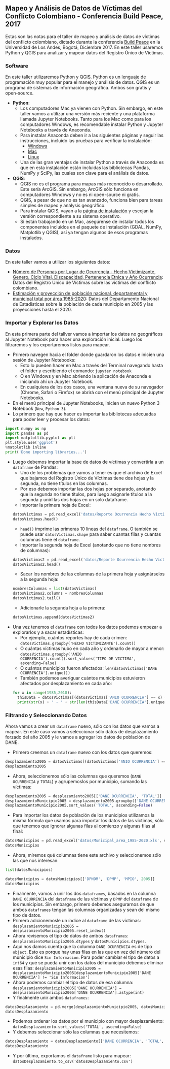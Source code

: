 ## Mapeo y Análisis de Datos de Víctimas del Conflicto Colombiano - Conferencia Build Peace, 2017

Estas son las notas para el taller de mapeo y análisis de datos de víctimas del conflicto colombiano, dictado durante la conferencia [Build Peace](http://howtobuildpeace.org/) en la Universidad de Los Andes, Bogotá, Diciembre 2017. En este taller usaremos Python y QGIS para analizar y mapear datos del Registro Único de Víctimas.

### Software
En este taller utilizaremos Python y QGIS. Python es un lenguaje de programación muy popular para el manejo y análisis de datos. QGIS es un programa de sistemas de información geográfica. Ambos son gratis y open-source.
* **Python**:
  * Los computadores Mac ya vienen con Python. Sin embargo, en este taller vamos a utilizar una versión más reciente y una plataforma llamada Jupyter Notebooks. Tanto para los Mac como para los computadores Windows, es recomendable instalar Python y Jupyter Notebooks a través de Anaconda.
  * Para instalar Anaconda deben ir a las siguientes páginas y seguir las instrucciones, incluido las pruebas para verificar la instalación:
    * [Windows](https://conda.io/docs/user-guide/install/windows.html)
    * [Mac](https://conda.io/docs/user-guide/install/macos.html)
    * [Linux](https://conda.io/docs/user-guide/install/linux.html)
  * Una de las gran ventajas de instalar Python a través de Anaconda es que en esta instalación están incluidas las bibliotecas Pandas, NumPy y SciPy, las cuales son clave para el análisis de datos.
* **QGIS**:
  * QGIS no es el programa para mapas más reconocido o desarrollado. Este sería ArcGIS. Sin embargo, ArcGIS sólo funciona en computadores Windows y no es ni open-source ni gratis.
  * QGIS, a pesar de que no es tan avanzado, funciona bien para tareas simples de mapeo y análysis geográfico.
  * Para instalar QGIS, vayan a la [página de instalación](http://download.qgis.org/en/site/forusers/download.html) y escojan la versión correspondiente a su sistema operativo.
  * Si están trabajando en un Mac, asegúrense de instalar todos los componentes incluidos en el paquete de instalación (GDAL, NumPy, Matplotlib y QGIS), así ya tengan algunos de esos programas instalados.

### Datos
En este taller vamos a utilizar los siguientes datos:
* [Número de Personas por Lugar de Ocurrencia - Hecho Victimizante, Genero, Ciclo Vital, Discapacidad, Pertenencia Etnica y Año Ocurrencia](https://rni.unidadvictimas.gov.co/RUV): Datos del Registro Único de Víctimas sobre las víctimas del conflicto colombiano.
* [Estimación y proyección de población nacional, departamental y municipal total por área 1985-2020](http://www.dane.gov.co/index.php/estadisticas-por-tema/demografia-y-poblacion/proyecciones-de-poblacion): Datos del Departamento Nacional de Estadísticas sobre la población de cada municipio en 2005 y las proyecciones hasta el 2020.

### Importar y Explorar los Datos
En esta primera parte del tallver vamos a importar los datos no geográficos al Jupyter Notebook para hacer una exploración inicial. Luego los filtraremos y los exportaremos listos para mapear.
* Primero navegen hacia el folder donde guardaron los datos e inicien una sesión de Jupyter Notebooks:
  * Esto lo pueden hacer en Mac a través del Terminal navegando hasta el folder y escribiendo el comando: `jupyter notebook`
  * O en Windows y en Mac abriendo la aplicación de Anaconda e iniciando ahí un Jupyter Notebook.
  * En cualquiera de los dos casos, una ventana nueva de su navegador (Chrome, Safari o Firefox) se abrirá con el menú principal de Jupyter Notebooks.
* En el menú principal de Jupyter Notebooks, inicien un nuevo Python 3 Notebook (`New`, `Python 3`).
* Lo primero que hay que hacer es importar las bibliotecas adecuadas para poder leer y procesar los datos:
```python
import numpy as np
import pandas as pd
import matplotlib.pyplot as plt
plt.style.use('ggplot')
%matplotlib inline
print('Done importing libraries...')
```
* Luego debemos importar la base de datos de víctimas y convertirla a un `dataframe` de Pandas:
  * Uno de los problemas que vamos a tener es que el archivo de Excel que bajamos del Registro Único de Víctimas tiene dos hojas y la segunda, no tiene títulos en las columnas.
  * Por eso debemos importar las dos hojas por separado, anotando que la segunda no tiene títulos, para luego asignarle títulos a la segunda y unirl las dos hojas en un solo dataframe.
  * Importar la primera hoja de Excel:
  ```python
  datosVictimas = pd.read_excel('datos/Reporte Ocurrencia Hecho Victimizante.xlsx', sheet_name='Exportar Hoja de Trabajo')
  datosVictimas.head()
  ```
  * `head()` imprime las primeras 10 lineas del `dataframe`. O también se puede usar `datosVictimas.shape` para saber cuantas filas y cuantas columnas tiene el `dataframe`.
  * Importar la segunda hoja de Excel (anotando que no tiene nombres de columnas):
  ```python
  datosVictimas2 = pd.read_excel('datos/Reporte Ocurrencia Hecho Victimizante.xlsx', sheetname='Sheet1', header=None)
  datosVictimas2.head()
  ```
  * Sacar los nombres de las columnas de la primera hoja y asignárselos a la segunda hoja:
  ```python
  nombresColumnas = list(datosVictimas)
  datosVictimas2.columns = nombresColumnas
  datosVictimas2.tail()
  ```
  * Adicionarle la segunda hoja a la primera:
  ```python
  datosVictimas.append(datosVictimas2)
  ```
* Una vez tenemos el `dataframe` con todos los datos podemos empezar a explorarlos y a sacar estadísticas:
  * Por ejemplo, cuántos reportes hay de cada crimen: `datosVictimas.groupby('HECHO VICTIMIZANTE').count()`
  * O cuántas víctimas hubo en cada año y ordenarlo de mayor a menor: `datosVictimas.groupby('ANIO OCURRENCIA').count().sort_values('TIPO DE VICTIMA', ascending=False)`
  * O cuántos municipios fueron afectados: `len(datosVictimas['DANE OCURRENCIA'].unique())`
  * También podemos averiguar cuántos municipios estuvieron afectados por desplazamiento en cada año:
  ```python
  for x in range(1985,2018):
    thisData = datosVictimas[(datosVictimas['ANIO OCURRENCIA'] == x) & (datosVictimas['HECHO VICTIMIZANTE'] == 'Desplazamiento')]
    print(str(x) + ' - ' + str(len(thisData['DANE OCURRENCIA'].unique())))
  ```

### Filtrando y Seleccionando Datos
Ahora vamos a crear un `dataframe` nuevo, sólo con los datos que vamos a mapear. En este caso vamos a seleccionar sólo datos de desplazamiento forzado del año 2005 y le vamos a agregar los datos de población de DANE.
* Primero creemos un `dataframe` nuevo con los datos que queremos:
```python
desplazamiento2005 = datosVictimas[(datosVictimas['ANIO OCURRENCIA'] == 2002) & (datosVictimas['HECHO VICTIMIZANTE'] == 'Desplazamiento')]
desplazamiento2005
```
* Ahora, seleccionemos sólo las columnas que queremos (`DANE OCURRENCIA` y `TOTAL`) y agrupemoslos por municipio, sumando las víctimas:
```python
desplazamiento2005 = desplazamiento2005[['DANE OCURRENCIA', 'TOTAL']]
desplazamientoMunicipio2005 = desplazamiento2005.groupby(['DANE OCURRENCIA']).sum()
desplazamientoMunicipio2005.sort_values('TOTAL', ascending=False)
```
* Para importar los datos de población de los municipios utilizamos la misma fórmula que usamos para importar los datos de las víctimas, sólo que tenemos que ignorar algunas filas al comienzo y algunas filas al final:
```python
datosMunicipios = pd.read_excel('datos/Municipal_area_1985-2020.xls', sheetname='Mpios', skiprows=9, skip_footer=14)
datosMunicipios
```
* Ahora, miremos qué columnas tiene este archivo y seleccionemos sólo las que nos interesan:
```python
list(datosMunicipios)
```
```python
datosMunicipios = datosMunicipios[['DPNOM', 'DPMP', 'MPIO', 2005]]
datosMunicipios
```
* Finalmente, vamos a unir los dos `dataframes`, basados en la columna `DANE OCURRENCIA` del `dataframe` de las víctimas y `DPMP` del `dataframe` de los municipios. Sin embargo, primero debemos asegurarnos de que ambos `dataframes` tengan las columnas organizadas y sean del mismo tipo de datos.
* Primero adicionemosle un índice al `dataframe` de las víctimas: `desplazamientoMunicipio2005 = desplazamientoMunicipio2005.reset_index()`
* Ahora revisemos el tipo de datos de ambos `dataframes`: `desplazamientoMunicipio2005.dtypes` y `datosMunicipios.dtypes`.
* Aquí nos damos cuenta que la columna `DANE OCURRENCIA` es de tipo `object`. Esto es porque hay unas filas en las que en vez del número del municipio dice `Sin Informacion`. Para poder cambiar el tipo de datos a `int64` y que se pueda unir con los datos del municipio debemos eliminar esas filas: `desplazamientoMunicipio2005 = desplazamientoMunicipio2005[desplazamientoMunicipio2005['DANE OCURRENCIA'] != 'Sin Informacion']`
* Ahora podemos cambiar el tipo de datos de esa columna: `desplazamientoMunicipio2005['DANE OCURRENCIA'] = desplazamientoMunicipio2005['DANE OCURRENCIA'].astype(int)`
* Y finalmente unir ambos `dataframes`:
```python
datosDesplazamiento = pd.merge(desplazamientoMunicipio2005, datosMunicipios, left_on='DANE OCURRENCIA', right_on='DPMP')
datosDesplazamiento
```
* Podemos ordenar los datos por el municipio con mayor desplazamiento: `datosDesplazamiento.sort_values('TOTAL', ascending=False)`
* Y debemos seleccionar sólo las columnas que necesitemos:
```python
datosDesplazamiento = datosDesplazamiento[['DANE OCURRENCIA', 'TOTAL', 'DPNOM', 'MPIO', 2005]]
datosDesplazamiento
```
* Y por último, exportamos el `dataframe` listo para mapear: `datosDesplazamiento.to_csv('datosDesplazamiento.csv')`
